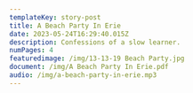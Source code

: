 ```yaml
---
templateKey: story-post
title: A Beach Party In Erie
date: 2023-05-24T16:29:40.015Z
description: Confessions of a slow learner.
numPages: 4
featuredimage: /img/13-13-19 Beach Party.jpg
document: /img/A Beach Party In Erie.pdf
audio: /img/a-beach-party-in-erie.mp3
---
```

